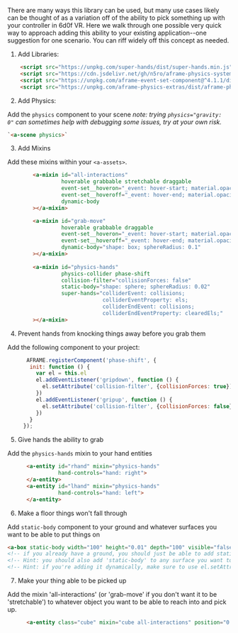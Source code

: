 There are many ways this library can be used, but many use cases likely can be thought of as a variation off of the ability to pick something up with your controller in 6d0f VR. Here we walk through one possible very quick way to approach adding this ability to your existing application--one suggestion for one scenario. You can riff widely off this concept as needed.

1. Add Libraries:

```html
    <script src="https://unpkg.com/super-hands/dist/super-hands.min.js"></script>
    <script src="https://cdn.jsdelivr.net/gh/n5ro/aframe-physics-system@v4.0.1/dist/aframe-physics-system.js"></script>
    <script src="https://unpkg.com/aframe-event-set-component@^4.1.1/dist/aframe-event-set-component.min.js"></script>
    <script src="https://unpkg.com/aframe-physics-extras/dist/aframe-physics-extras.min.js"></script>
 ```

2. Add Physics:

Add the `physics` component to your scene
_note: trying `physics="gravity: 0"` can sometimes help with debugging some issues, try at your own risk._
```html
`<a-scene physics>`
```

3.  Add Mixins

Add these mixins within your `<a-assets>`.
```html
        <a-mixin id="all-interactions"
                 hoverable grabbable stretchable draggable
                 event-set__hoveron="_event: hover-start; material.opacity: 0.7; transparent: true"
                 event-set__hoveroff="_event: hover-end; material.opacity: 1; transparent: false"
                 dynamic-body
        ></a-mixin>

        <a-mixin id="grab-move"
                 hoverable grabbable draggable
                 event-set__hoveron="_event: hover-start; material.opacity: 0.7; transparent: true"
                 event-set__hoveroff="_event: hover-end; material.opacity: 1; transparent: false"
                 dynamic-body="shape: box; sphereRadius: 0.1"
        ></a-mixin>
        
        <a-mixin id="physics-hands"
                 physics-collider phase-shift
                 collision-filter="collisionForces: false"
                 static-body="shape: sphere; sphereRadius: 0.02"
                 super-hands="colliderEvent: collisions;
                              colliderEventProperty: els;
                              colliderEndEvent: collisions;
                              colliderEndEventProperty: clearedEls;"
        ></a-mixin>
```


 4. Prevent hands from knocking things away before you grab them
 
  Add the following component to your project:
 ```js
       AFRAME.registerComponent('phase-shift', {
        init: function () {
          var el = this.el
          el.addEventListener('gripdown', function () {
            el.setAttribute('collision-filter', {collisionForces: true})
          })
          el.addEventListener('gripup', function () {
            el.setAttribute('collision-filter', {collisionForces: false})
          })
        }
      });
```
        
  5. Give hands the ability to grab
  
  Add the `physics-hands` mixin to your hand entities
  ```html
        <a-entity id="rhand" mixin="physics-hands"
                  hand-controls="hand: right">
        </a-entity>
        <a-entity id="lhand" mixin="physics-hands"
                  hand-controls="hand: left">
        </a-entity>
  ```
  
  6. Make a floor things won't fall through
  
  Add `static-body` component to your ground and whatever surfaces you want to be able to put things on
  ```html
  <a-box static-body width="100" height="0.01" depth="100" visible="false"></a-box>
  <!-- if you already have a ground, you should just be able to add static-body to it -->
  <!-- Hint: you should also add 'static-body' to any surface you want to be able to set movable things on top of -->
  <!-- Hint: if you're adding it dynamically, make sure to use el.setAttribute('static-body', '') -->
  ```
  
  7. Make your thing able to be picked up
  
  Add the mixin 'all-interactions' (or 'grab-move' if you don't want it to be 'stretchable') to whatever object you want to be able to reach into and pick up.
  ```html
        <a-entity class="cube" mixin="cube all-interactions" position="0 0.265 -1" material="color: red"></a-entity>
```

